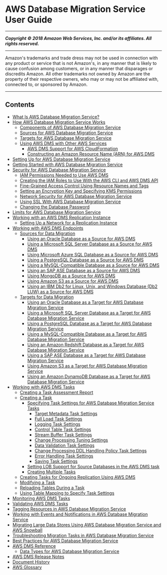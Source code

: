 # AWS Database Migration Service User Guide

-----
*****Copyright &copy; 2018 Amazon Web Services, Inc. and/or its affiliates. All rights reserved.*****

-----
Amazon's trademarks and trade dress may not be used in 
     connection with any product or service that is not Amazon's, 
     in any manner that is likely to cause confusion among customers, 
     or in any manner that disparages or discredits Amazon. All other 
     trademarks not owned by Amazon are the property of their respective
     owners, who may or may not be affiliated with, connected to, or 
     sponsored by Amazon.

-----
## Contents
+ [What Is AWS Database Migration Service?](Welcome.md)
+ [How AWS Database Migration Service Works](CHAP_Introduction.md)
   + [Components of AWS Database Migration Service](CHAP_Introduction.Components.md)
   + [Sources for AWS Database Migration Service](CHAP_Introduction.Sources.md)
   + [Targets for AWS Database Migration Service](CHAP_Introduction.Targets.md)
   + [Using AWS DMS with Other AWS Services](CHAP_Introduction.AWS.md)
      + [AWS DMS Support for AWS CloudFormation](CHAP_Introduction.AWS.CloudFormation.md)
      + [Constructing an Amazon Resource Name (ARN) for AWS DMS](CHAP_Introduction.AWS.ARN.md)
+ [Setting Up for AWS Database Migration Service](CHAP_SettingUp.md)
+ [Getting Started with AWS Database Migration Service](CHAP_GettingStarted.md)
+ [Security for AWS Database Migration Service](CHAP_Security.md)
   + [IAM Permissions Needed to Use AWS DMS](CHAP_Security.IAMPermissions.md)
   + [Creating the IAM Roles to Use With the AWS CLI and AWS DMS API](CHAP_Security.APIRole.md)
   + [Fine-Grained Access Control Using Resource Names and Tags](CHAP_Security.FineGrainedAccess.md)
   + [Setting an Encryption Key and Specifying KMS Permissions](CHAP_Security.EncryptionKey.md)
   + [Network Security for AWS Database Migration Service](CHAP_Security.Network.md)
   + [Using SSL With AWS Database Migration Service](CHAP_Security.SSL.md)
   + [Changing the Database Password](CHAP_Security.ChangingDBPassword.md)
+ [Limits for AWS Database Migration Service](CHAP_Limits.md)
+ [Working with an AWS DMS Replication Instance](CHAP_ReplicationInstance.md)
   + [Setting Up a Network for a Replication Instance](CHAP_ReplicationInstance.VPC.md)
+ [Working with AWS DMS Endpoints](CHAP_Endpoints.md)
   + [Sources for Data Migration](CHAP_Source.md)
      + [Using an Oracle Database as a Source for AWS DMS](CHAP_Source.Oracle.md)
      + [Using a Microsoft SQL Server Database as a Source for AWS DMS](CHAP_Source.SQLServer.md)
      + [Using Microsoft Azure SQL Database as a Source for AWS DMS](CHAP_Source.AzureSQL.md)
      + [Using a PostgreSQL Database as a Source for AWS DMS](CHAP_Source.PostgreSQL.md)
      + [Using a MySQL-Compatible Database as a Source for AWS DMS](CHAP_Source.MySQL.md)
      + [Using an SAP ASE Database as a Source for AWS DMS](CHAP_Source.SAP.md)
      + [Using MongoDB as a Source for AWS DMS](CHAP_Source.MongoDB.md)
      + [Using Amazon S3 as a Source for AWS DMS](CHAP_Source.S3.md)
      + [Using an IBM Db2 for Linux, Unix, and Windows Database (Db2 LUW) as a Source for AWS DMS](CHAP_Source.DB2.md)
   + [Targets for Data Migration](CHAP_Target.md)
      + [Using an Oracle Database as a Target for AWS Database Migration Service](CHAP_Target.Oracle.md)
      + [Using a Microsoft SQL Server Database as a Target for AWS Database Migration Service](CHAP_Target.SQLServer.md)
      + [Using a PostgreSQL Database as a Target for AWS Database Migration Service](CHAP_Target.PostgreSQL.md)
      + [Using a MySQL-Compatible Database as a Target for AWS Database Migration Service](CHAP_Target.MySQL.md)
      + [Using an Amazon Redshift Database as a Target for AWS Database Migration Service](CHAP_Target.Redshift.md)
      + [Using a SAP ASE Database as a Target for AWS Database Migration Service](CHAP_Target.SAP.md)
      + [Using Amazon S3 as a Target for AWS Database Migration Service](CHAP_Target.S3.md)
      + [Using an Amazon DynamoDB Database as a Target for AWS Database Migration Service](CHAP_Target.DynamoDB.md)
+ [Working with AWS DMS Tasks](CHAP_Tasks.md)
   + [Creating a Task Assessment Report](CHAP_Tasks.AssessmentReport.md)
   + [Creating a Task](CHAP_Tasks.Creating.md)
      + [Specifying Task Settings for AWS Database Migration Service Tasks](CHAP_Tasks.CustomizingTasks.TaskSettings.md)
         + [Target Metadata Task Settings](CHAP_Tasks.CustomizingTasks.TaskSettings.TargetMetadata.md)
         + [Full Load Task Settings](CHAP_Tasks.CustomizingTasks.TaskSettings.FullLoad.md)
         + [Logging Task Settings](CHAP_Tasks.CustomizingTasks.TaskSettings.Logging.md)
         + [Control Table Task Settings](CHAP_Tasks.CustomizingTasks.TaskSettings.ControlTable.md)
         + [Stream Buffer Task Settings](CHAP_Tasks.CustomizingTasks.TaskSettings.StreamBuffer.md)
         + [Change Processing Tuning Settings](CHAP_Tasks.CustomizingTasks.TaskSettings.ChangeProcessingTuning.md)
         + [Data Validation Task Settings](CHAP_Tasks.CustomizingTasks.TaskSettings.DataValidation.md)
         + [Change Processing DDL Handling Policy Task Settings](CHAP_Tasks.CustomizingTasks.TaskSettings.DDLHandling.md)
         + [Error Handling Task Settings](CHAP_Tasks.CustomizingTasks.TaskSettings.ErrorHandling.md)
         + [Saving Task Settings](CHAP_Tasks.CustomizingTasks.TaskSettings.Saving.md)
      + [Setting LOB Support for Source Databases in the AWS DMS task](CHAP_Tasks.LOBSupport.md)
      + [Creating Multiple Tasks](CHAP_Tasks.ReplicationTasks.MultipleTasks.md)
   + [Creating Tasks for Ongoing Replication Using AWS DMS](CHAP_Task.CDC.md)
   + [Modifying a Task](CHAP_Tasks.Modifying.md)
   + [Reloading Tables During a Task](CHAP_Tasks.ReloadTables.md)
   + [Using Table Mapping to Specify Task Settings](CHAP_Tasks.CustomizingTasks.TableMapping.md)
+ [Monitoring AWS DMS Tasks](CHAP_Monitoring.md)
+ [Validating AWS DMS Tasks](CHAP_Validating.md)
+ [Tagging Resources in AWS Database Migration Service](CHAP_Tagging.md)
+ [Working with Events and Notifications in AWS Database Migration Service](CHAP_Events.md)
+ [Migrating Large Data Stores Using AWS Database Migration Service and AWS Snowball](CHAP_LargeDBs.md)
+ [Troubleshooting Migration Tasks in AWS Database Migration Service](CHAP_Troubleshooting.md)
+ [Best Practices for AWS Database Migration Service](CHAP_BestPractices.md)
+ [AWS DMS Reference](CHAP_Reference.md)
   + [Data Types for AWS Database Migration Service](CHAP_Reference.DataTypes.md)
+ [AWS DMS Release Notes](CHAP_ReleaseNotes.md)
+ [Document History](WhatsNew.md)
+ [AWS Glossary](glossary.md)